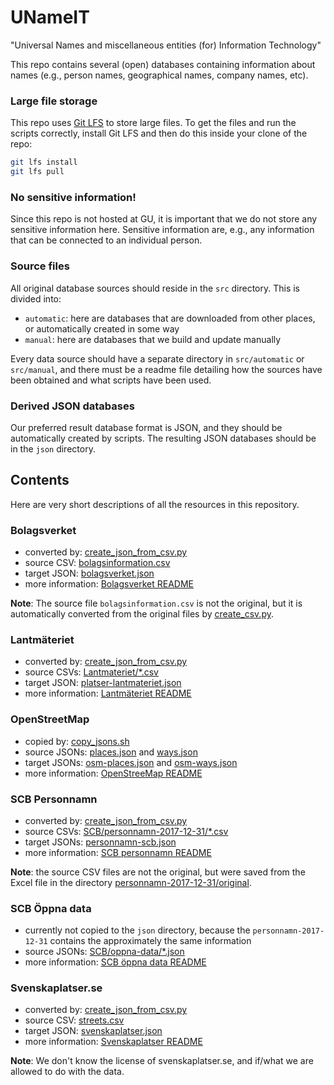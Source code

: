 # UNameIT

"Universal Names and miscellaneous entities (for) Information Technology"

This repo contains several (open) databases containing information about names (e.g., person names, geographical names, company names, etc).

### Large file storage

This repo uses [Git LFS](https://git-lfs.github.com/) to store large files. To get the files and run the scripts correctly, install Git LFS and then do this inside your clone of the repo:

```sh
git lfs install
git lfs pull
```

### No sensitive information!

Since this repo is not hosted at GU, it is important that we do not store any sensitive information here. Sensitive information are, e.g., any information that can be connected to an individual person.

### Source files

All original database sources should reside in the `src` directory. This is divided into:

- `automatic`: here are databases that are downloaded from other places, or automatically created in some way
- `manual`: here are databases that we build and update manually

Every data source should have a separate directory in `src/automatic` or `src/manual`, and there must be a readme file detailing how the sources have been obtained and what scripts have been used.

### Derived JSON databases

Our preferred result database format is JSON, and they should be automatically created by scripts. The resulting JSON databases should be in the `json` directory.

## Contents

Here are very short descriptions of all the resources in this repository.

### Bolagsverket

- converted by: [create_json_from_csv.py](create_json_from_csv.py)
- source CSV: [bolagsinformation.csv](src/automatic/Bolagsverket/bolagsinformation.csv)
- target JSON: [bolagsverket.json](json/bolagsverket.json)
- more information: [Bolagsverket README](src/automatic/Bolagsverket/README.md)

**Note**: The source file `bolagsinformation.csv` is not the original, but it is automatically converted from the original files by [create_csv.py](src/automatic/Bolagsverket/create_csv.py). 

### Lantmäteriet

- converted by: [create_json_from_csv.py](create_json_from_csv.py)
- source CSVs: [Lantmateriet/*.csv](src/automatic/Lantmateriet)
- target JSON: [platser-lantmateriet.json](json/platser-lantmateriet.json)
- more information: [Lantmäteriet README](src/automatic/Lantmateriet/README.md)

### OpenStreetMap

- copied by: [copy_jsons.sh](copy_jsons.sh)
- source JSONs: [places.json](src/automatic/OpenStreetMap/places.json) and [ways.json](src/automatic/OpenStreetMap/ways.json)
- target JSONs: [osm-places.json](json/osm-places.json) and [osm-ways.json](json/osm-ways.json)
- more information: [OpenStreeMap README](src/automatic/OpenStreetMap/README.md)

### SCB Personnamn

- converted by: [create_json_from_csv.py](create_json_from_csv.py)
- source CSVs: [SCB/personnamn-2017-12-31/*.csv](src/automatic/SCB/personnamn-2017-12-31)
- target JSONs: [personnamn-scb.json](json/personnamn-scb.json)
- more information: [SCB personnamn README](src/automatic/SCB/personnamn-2017-12-31/README.md)

**Note**: the source CSV files are not the original, but were saved from the Excel file in the directory [personnamn-2017-12-31/original](src/automatic/SCB/personnamn-2017-12-31/original). 

### SCB Öppna data

- currently not copied to the `json` directory, because the `personnamn-2017-12-31` contains the approximately the same information
- source JSONs: [SCB/oppna-data/*.json](src/automatic/SCB/oppna-data)
- more information: [SCB öppna data README](src/automatic/SCB/oppna-data/README.md)

### Svenskaplatser.se

- converted by: [create_json_from_csv.py](create_json_from_csv.py)
- source CSV: [streets.csv](src/automatic/Svenskaplatser/streets.csv)
- target JSON: [svenskaplatser.json](json/svenskaplatser.json)
- more information: [Svenskaplatser README](src/automatic/Svenskaplatser/README.md)

**Note**: We don't know the license of svenskaplatser.se, and if/what we are allowed to do with the data. 




